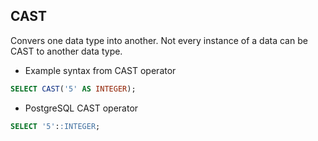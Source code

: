 ## CAST

Convers one data type into another. Not every instance of a data can be CAST to another data type.

- Example syntax from CAST operator

```sql
SELECT CAST('5' AS INTEGER);
```

- PostgreSQL CAST operator

```sql
SELECT '5'::INTEGER;
```
